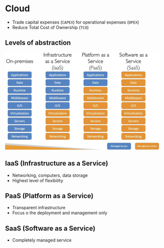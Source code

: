 # Cloud

- Trade capital expenses (`CAPEX`) for operational expenses (`OPEX`)
- Reduce Total Cost of Ownership (`TCO`)

## Levels of abstraction

![Cloud](cloud.png)

## IaaS (Infrastructure as a Service)

- Networking, computers, data storage
- Highest level of flexibility

## PaaS (Platform as a Service)

- Transparent infrastructure
- Focus o the deployment and management only

## SaaS (Software as a Service)

- Completely managed service
